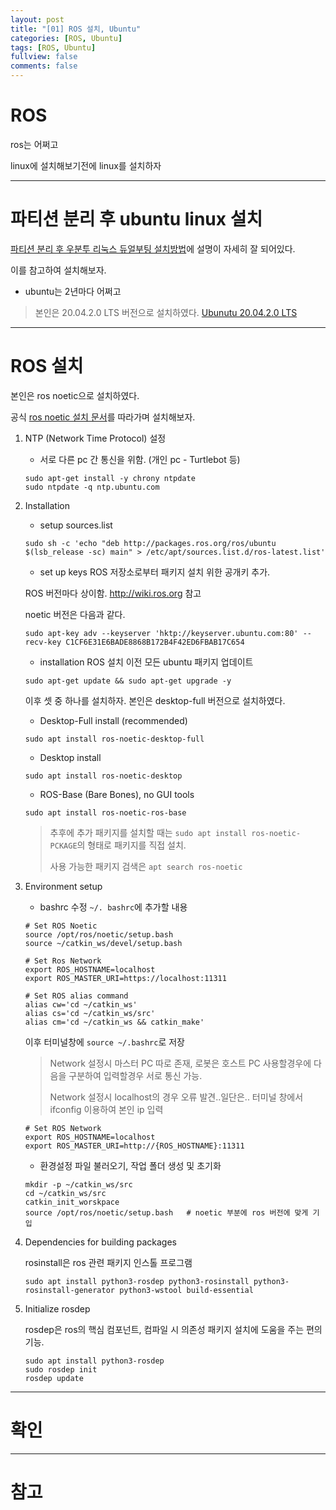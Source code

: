 ```yaml
---
layout: post
title: "[01] ROS 설치, Ubuntu"
categories: [ROS, Ubuntu]
tags: [ROS, Ubuntu]
fullview: false
comments: false
---
```


# ROS

ros는 어쩌고

linux에 설치해보기전에 linux를 설치하자

---

# 파티션 분리 후 ubuntu linux 설치

[파티션 분리 후 우분투 리눅스 듀얼부팅 설치방법](https://jimnong.tistory.com/676 "jimnong 블로그")에 설명이 자세히 잘 되어있다.

이를 참고하여 설치해보자.

- ubuntu는 2년마다 어쩌고

> 본인은 20.04.2.0 LTS 버전으로 설치하였다.
> [Ubunutu 20.04.2.0 LTS](https://ubuntu.com/download/desktop "ubuntu 20.04.2.0 LTS")

---

# ROS 설치

본인은 ros noetic으로 설치하였다.

공식 [ros noetic 설치 문서](http://wiki.ros.org/noetic/Installation/Ubuntu "wiki.ros.org/noetic/installation")를 따라가며 설치해보자.

1. NTP (Network Time Protocol) 설정

    - 서로 다른 pc 간 통신을 위함. (개인 pc - Turtlebot 등)
    ```
    sudo apt-get install -y chrony ntpdate
    sudo ntpdate -q ntp.ubuntu.com
    ```

2. Installation

    - setup sources.list
    ```
    sudo sh -c 'echo "deb http://packages.ros.org/ros/ubuntu $(lsb_release -sc) main" > /etc/apt/sources.list.d/ros-latest.list'
    ```

    - set up keys
    ROS 저장소로부터 패키지 설치 위한 공개키 추가.

    ROS 버전마다 상이함. <http://wiki.ros.org> 참고

    noetic 버전은 다음과 같다.
    ```
    sudo apt-key adv --keyserver 'hktp://keyserver.ubuntu.com:80' --recv-key C1CF6E31E6BADE8868B172B4F42ED6FBAB17C654
    ```

    - installation
    ROS 설치 이전 모든 ubuntu 패키지 업데이트
    ```
    sudo apt-get update && sudo apt-get upgrade -y
    ```

    이후 셋 중 하나를 설치하자. 본인은 desktop-full 버전으로 설치하였다.

    - Desktop-Full install (recommended)
    ```
    sudo apt install ros-noetic-desktop-full
    ```

    - Desktop install
    ```
    sudo apt install ros-noetic-desktop
    ```

    - ROS-Base (Bare Bones), no GUI tools
    ```
    sudo apt install ros-noetic-ros-base
    ```

    > 추후에 추가 패키지를 설치할 때는 `sudo apt install ros-noetic-PCKAGE`의 형태로 패키지를 직접 설치.
    > 
    > 사용 가능한 패키지 검색은 `apt search ros-noetic`

2. Environment setup

    - bashrc 수정
    `~/. bashrc`에 추가할 내용

    ```
    # Set ROS Noetic
    source /opt/ros/noetic/setup.bash
    source ~/catkin_ws/devel/setup.bash

    # Set Ros Network
    export ROS_HOSTNAME=localhost
    export ROS_MASTER_URI=https://localhost:11311

    # Set ROS alias command
    alias cw='cd ~/catkin_ws'
    alias cs='cd ~/catkin_ws/src'
    alias cm='cd ~/catkin_ws && catkin_make'
    ```
    이후 터미널창에 `source ~/.bashrc`로 저장

    > Network 설정시 마스터 PC 따로 존재, 로봇은 호스트 PC 사용할경우에 다음을 구분하여 입력할경우 서로 통신 가능.
    > 
    > Network 설정시 localhost의 경우 오류 발견..일단은.. 터미널 창에서 ifconfig 이용하여 본인 ip 입력
    > 
    ```
    # Set ROS Network
    export ROS_HOSTNAME=localhost
    export ROS_MASTER_URI=http://{ROS_HOSTNAME}:11311
    ```

    - 환경설정 파일 불러오기, 작업 폴더 생성 및 초기화
    ```
    mkdir -p ~/catkin_ws/src
    cd ~/catkin_ws/src
    catkin_init_worskpace
    source /opt/ros/noetic/setup.bash   # noetic 부분에 ros 버전에 맞게 기입 
    ```

3. Dependencies for building packages

    rosinstall은 ros 관련 패키지 인스톨 프로그램
    ```
    sudo apt install python3-rosdep python3-rosinstall python3-rosinstall-generator python3-wstool build-essential
    ```

4. Initialize rosdep

    rosdep은 ros의 핵심 컴포넌트, 컴파일 시 의존성 패키지 설치에 도움을 주는 편의 기능.
    ```
    sudo apt install python3-rosdep
    sudo rosdep init
    rosdep update
    ```

---

# 확인





---

# 참고


